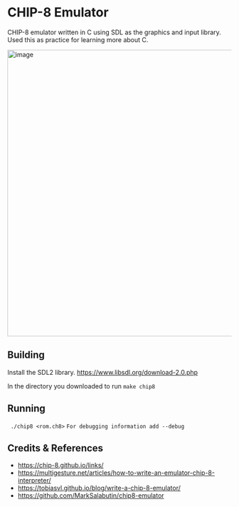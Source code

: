 # CHIP-8 Emulator

CHIP-8 emulator written in C using SDL as the graphics and input library. Used this as practice for learning more about C.

<img width="642" alt="image" src="https://user-images.githubusercontent.com/90418639/183790391-1d35ce95-6732-47a5-b9b2-96c6703dfec9.png">


## Building

Install the SDL2 library. https://www.libsdl.org/download-2.0.php

In the directory you downloaded to run ``` make chip8 ```

## Running

``` ./chip8 <rom.ch8>```
``` For debugging information add --debug ```

## Credits & References

* https://chip-8.github.io/links/
* https://multigesture.net/articles/how-to-write-an-emulator-chip-8-interpreter/
* https://tobiasvl.github.io/blog/write-a-chip-8-emulator/
* https://github.com/MarkSalabutin/chip8-emulator
